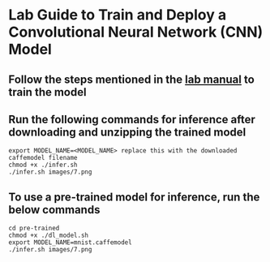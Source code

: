 # Lab Guide to Train and Deploy a Convolutional Neural Network (CNN) Model

## Follow the steps mentioned in the [lab manual](https://github.com/janakiramm/cnn-lab/blob/master/DIGITS-Lab-Manual.pdf) to train the model

## Run the following commands for inference after downloading and unzipping the trained model
```
export MODEL_NAME=<MODEL_NAME> replace this with the downloaded caffemodel filename
chmod +x ./infer.sh
./infer.sh images/7.png
```

## To use a pre-trained model for inference, run the below commands
```
cd pre-trained
chmod +x ./dl_model.sh
export MODEL_NAME=mnist.caffemodel
./infer.sh images/7.png
```
